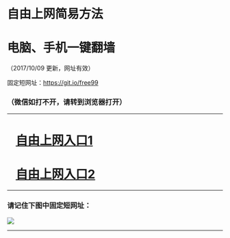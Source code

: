 ﻿# 自由上网简易方法

# 电脑、手机一键翻墙

（2017/10/09 更新，网址有效）

固定短网址：https://git.io/free99

### （微信如打不开，请转到浏览器打开）


***





# &nbsp;&nbsp; <a href="http://ft21561345.fwq-tz-1001.info/fwqtz01.html?t=10090017471 " target="_blank">自由上网入口1</a>
# &nbsp;&nbsp; <a href="http://ft1403818400.fwq-tz-1002.info/fwqtz02.html?t=100900123428 " target="_blank">自由上网入口2</a>
***

### 请记住下图中固定短网址：

<img src="https://s3-us-west-2.amazonaws.com/fwq-1001/yjfq-20170905okok.png" /> 


***

